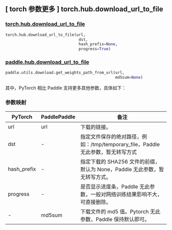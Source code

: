## [ torch 参数更多 ] torch.hub.download_url_to_file

### [torch.hub.download_url_to_file](https://pytorch.org/docs/1.13/hub.html?highlight=download#torch.hub.download_url_to_file)

```python
torch.hub.download_url_to_file(url,
                                dst,
                                hash_prefix=None,
                                progress=True)
```

### [paddle.hub.download_url_to_file](https://www.paddlepaddle.org.cn/documentation/docs/zh/api/paddle/utils/download/get_weights_path_from_url_cn.html)

```python
paddle.utils.download.get_weights_path_from_url(url,
                                                md5sum=None)
```

其中，PyTorch 相比 Paddle 支持更多其他参数，具体如下：
### 参数映射
| PyTorch       | PaddlePaddle | 备注                                                   |
| ------------- | ------------ | ------------------------------------------------------ |
|url            |url           |下载的链接。|
|dst            |-             |指定文件保存的绝对路径，例如：/tmp/temporary_file，Paddle 无此参数，暂无转写方式|
|hash_prefix    |-             |指定下载的 SHA256 文件的前缀，默认为 None，Paddle 无此参数，暂无转写方式。|
|progress       |-             |是否显示进度条，Paddle 无此参数，一般对网络训练结果影响不大，可直接删除。|
|-              |md5sum        |下载文件的 md5 值。Pytorch 无此参数，Paddle 保持默认即可。|

